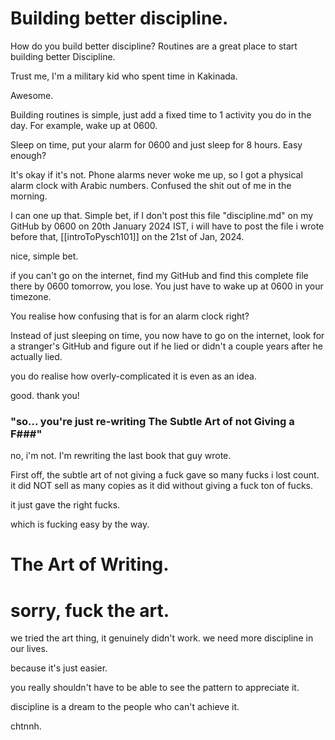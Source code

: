 # Building better discipline.

How do you build better discipline? Routines are a great place to start building better Discipline.

Trust me, I'm a military kid who spent time in Kakinada.

Awesome.

Building routines is simple, just add a fixed time to 1 activity you do in the day. For example, wake up at 0600.

Sleep on time, put your alarm for 0600 and just sleep for 8 hours. Easy enough?

It's okay if it's not. Phone alarms never woke me up, so I got a physical alarm clock with Arabic numbers. Confused the shit out of me in the morning.

I can one up that. Simple bet, if I don't post this file "discipline.md" on my GitHub by 0600 on 20th January 2024 IST, i will have to post the file i wrote before that, [[introToPysch101]] on the 21st of Jan, 2024.

nice, simple bet.

if you can't go on the internet, find my GitHub and find this complete file there by 0600 tomorrow, you lose. You just have to wake up at 0600 in your timezone.

You realise how confusing that is for an alarm clock right?

Instead of just sleeping on time, you now have to go on the internet, look for a stranger's GitHub and figure out if he lied or didn't a couple years after he actually lied.

you do realise how overly-complicated it is even as an idea.

good. thank you!

### "so... you're just re-writing The Subtle Art of not Giving a F###"
no, i'm not. I'm rewriting the last book that guy wrote.

First off, the subtle art of not giving a fuck gave so many fucks i lost count. it did NOT sell as many copies as it did without giving a fuck ton of fucks.

it just gave the right fucks.

which is fucking easy by the way.

# The Art of Writing.
# sorry, fuck the art.

we tried the art thing, it genuinely didn't work. we need more discipline in our lives.

because it's just easier.

you really shouldn't have to be able to see the pattern to appreciate it.

discipline is a dream to the people who can't achieve it.

chtnnh.
